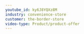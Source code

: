 ```yaml
---
youtube_id: ky6J8YQXz8M
industry: convenience-store
customer: the-border-store
video-type: Product/product-offer
---
```



